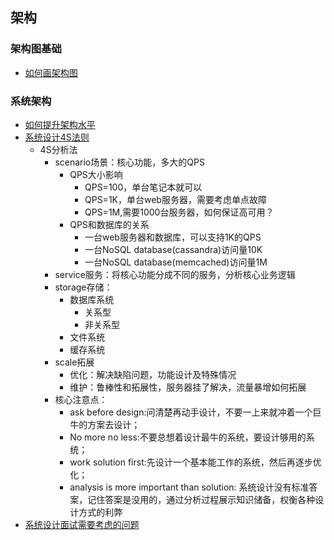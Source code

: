 ## 架构

### 架构图基础

- [如何画架构图](https://zhuanlan.zhihu.com/p/269201440)


### 系统架构
- [如何提升架构水平](https://www.zhihu.com/question/395652253)
- [系统设计4S法则](https://www.zhihu.com/question/26312148)
  - 4S分析法
    - scenario场景：核心功能，多大的QPS
      - QPS大小影响
        - QPS=100，单台笔记本就可以
        - QPS=1K，单台web服务器，需要考虑单点故障
        - QPS=1M,需要1000台服务器，如何保证高可用？
      - QPS和数据库的关系
        - 一台web服务器和数据库，可以支持1K的QPS
        - 一台NoSQL database(cassandra)访问量10K
        - 一台NoSQL database(memcached)访问量1M
    - service服务：将核心功能分成不同的服务，分析核心业务逻辑
    - storage存储：
      - 数据库系统
        - 关系型
        - 非关系型
      - 文件系统
      - 缓存系统
    - scale拓展
      - 优化：解决缺陷问题，功能设计及特殊情况
      - 维护：鲁棒性和拓展性，服务器挂了解决，流量暴增如何拓展
    - 核心注意点：
      - ask before design:问清楚再动手设计，不要一上来就冲着一个巨牛的方案去设计；
      - No more no less:不要总想着设计最牛的系统，要设计够用的系统；
      - work solution first:先设计一个基本能工作的系统，然后再逐步优化；
      - analysis is more important than solution: 系统设计没有标准答案，记住答案是没用的，通过分析过程展示知识储备，权衡各种设计方式的利弊
- [系统设计面试需要考虑的问题](https://blog.csdn.net/qq_37189082/article/details/99674275)